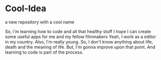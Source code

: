 # Cool-Idea
a new repository with a cool name

So, i'm learning how to code and all that healthy stuff
I hope I can create some useful apps for me and my fellow filmmakers
Yeah, I work as a editor in my country.
Also, I'm really young.
So, I don't know anything about life, death and the meaning of life.
But, I'm gonna improve upon that point.
And learning to code is part of the process.
